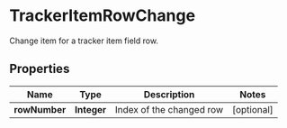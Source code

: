 

# TrackerItemRowChange

Change item for a tracker item field row.

## Properties

Name | Type | Description | Notes
------------ | ------------- | ------------- | -------------
**rowNumber** | **Integer** | Index of the changed row |  [optional]



